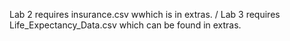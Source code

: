 Lab 2 requires insurance.csv wwhich is in extras.
/
Lab 3 requires Life_Expectancy_Data.csv which can be found in extras.
